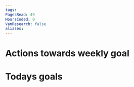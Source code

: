 ```yaml
---
tags: 
PagesRead: 49
HoursCoded: 0
VanResearch: false
aliases:
---
```

# Actions towards weekly goal
# Todays goals